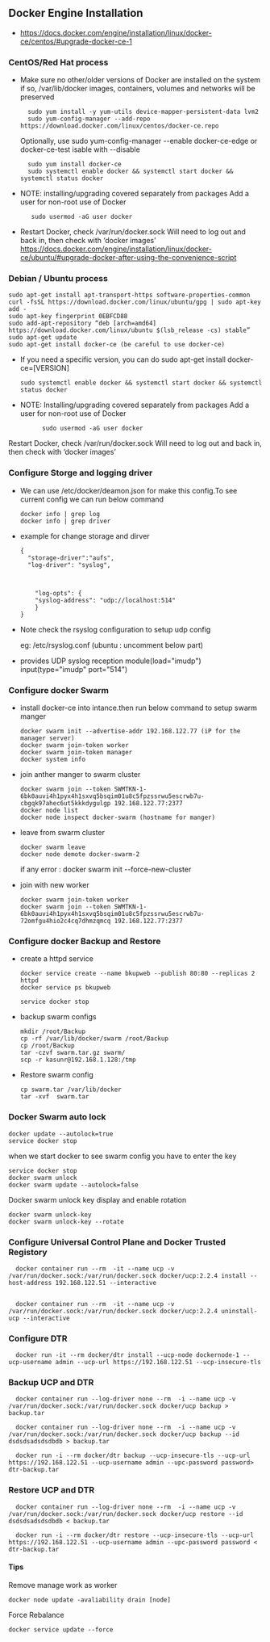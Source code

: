 
## Docker Engine Installation

* https://docs.docker.com/engine/installation/linux/docker-ce/centos/#upgrade-docker-ce-1


### CentOS/Red Hat process

* Make sure no other/older versions of Docker are installed on the system
if so, /var/lib/docker images, containers, volumes and networks will be preserved

        sudo yum install -y yum-utils device-mapper-persistent-data lvm2
        sudo yum-config-manager --add-repo https://download.docker.com/linux/centos/docker-ce.repo

    Optionally, use sudo yum-config-manager --enable docker-ce-edge or docker-ce-test isable with --disable

        sudo yum install docker-ce
        sudo systemctl enable docker && systemctl start docker && systemctl status docker

* NOTE: installing/upgrading covered separately from packages
    Add a user for non-root use of Docker

         sudo usermod -aG user docker
* Restart Docker, check /var/run/docker.sock
     Will need to log out and back in, then check with ‘docker images’
    https://docs.docker.com/engine/installation/linux/docker-ce/ubuntu/#upgrade-docker-after-using-the-convenience-script

### Debian / Ubuntu process
    sudo apt-get install apt-transport-https software-properties-common
    curl -fsSL https://download.docker.com/linux/ubuntu/gpg | sudo apt-key add -
    sudo apt-key fingerprint 0EBFCD88
    sudo add-apt-repository “deb [arch=amd64] https://download.docker.com/linux/ubuntu $(lsb_release -cs) stable”
    sudo apt-get update
    sudo apt-get install docker-ce (be careful to use docker-ce)

*   If you need a specific version, you can do sudo apt-get install docker-
ce=[VERSION]

        sudo systemctl enable docker && systemctl start docker && systemctl
        status docker

* NOTE: Installing/upgrading covered separately from packages
     Add a user for non-root use of Docker

            sudo usermod -aG user docker

Restart Docker, check /var/run/docker.sock
Will need to log out and back in, then check with ‘docker images’

### Configure Storge and logging driver

* We can use /etc/docker/deamon.json for make this config.To see current config we can run below command

      docker info | grep log
      docker info | grep driver

* example for change storage and dirver

      {
        "storage-driver":"aufs",
        "log-driver": "syslog",



          "log-opts": {
          "syslog-address": "udp://localhost:514"
          }
      }

* Note check the rsyslog configuration to setup udp config

    eg: /etc/rsyslog.conf (ubuntu : uncomment below part)

* provides UDP syslog reception
    module(load="imudp")
    input(type="imudp" port="514")

### Configure docker Swarm

* install docker-ce into intance.then run below command to setup swarm manger

      docker swarm init --advertise-addr 192.168.122.77 (iP for the manager server)
      docker swarm join-token worker
      docker swarm join-token manager
      docker system info

* join anther manger to swarm cluster

      docker swarm join --token SWMTKN-1-6bk0auvi4h1pyx4h1sxvq5bsqim01u8c5fpzssrwu5escrwb7u-cbgqk97ahec6ut5kkkdygulgp 192.168.122.77:2377
      docker node list
      docker node inspect docker-swarm (hostname for manger)

* leave from swarm cluster

      docker swarm leave
      docker node demote docker-swarm-2

    if any error : docker swarm init --force-new-cluster   

* join with new worker

      docker swarm join-token worker
      docker swarm join --token SWMTKN-1-6bk0auvi4h1pyx4h1sxvq5bsqim01u8c5fpzssrwu5escrwb7u-72omfgu4hio2c4cq7dhmzqmcq 192.168.122.77:2377


### Configure docker Backup and Restore

* create a httpd service

      docker service create --name bkupweb --publish 80:80 --replicas 2 httpd
      docker service ps bkupweb

      service docker stop

* backup swarm configs

      mkdir /root/Backup
      cp -rf /var/lib/docker/swarm /root/Backup
      cp /root/Backup
      tar -czvf swarm.tar.gz swarm/
      scp -r kasunr@192.168.1.128:/tmp


* Restore swarm config

      cp swarm.tar /var/lib/docker
      tar -xvf  swarm.tar


### Docker Swarm auto lock

    docker update --autolock=true
    service docker stop

when we start docker to see swarm config you have to enter the key

    service docker stop
    docker swarm unlock
    docker swarm update --autolock=false

Docker swarm unlock key display and enable rotation

    docker swarm unlock-key
    docker swarm unlock-key --rotate


### Configure Universal Control Plane and Docker Trusted Registory

      docker container run --rm  -it --name ucp -v /var/run/docker.sock:/var/run/docker.sock docker/ucp:2.2.4 install --host-address 192.168.122.51 --interactive


      docker container run --rm  -it --name ucp -v /var/run/docker.sock:/var/run/docker.sock docker/ucp:2.2.4 uninstall-ucp --interactive

### Configure DTR

      docker run -it --rm docker/dtr install --ucp-node dockernode-1 --ucp-username admin --ucp-url https://192.168.122.51 --ucp-insecure-tls

### Backup UCP and DTR

      docker container run --log-driver none --rm  -i --name ucp -v /var/run/docker.sock:/var/run/docker.sock docker/ucp backup > backup.tar

      docker container run --log-driver none --rm  -i --name ucp -v /var/run/docker.sock:/var/run/docker.sock docker/ucp backup --id dsdsdsadsdsdbdb > backup.tar

      docker run -i --rm docker/dtr backup --ucp-insecure-tls --ucp-url https://192.168.122.51 --ucp-username admin --upc-password password> dtr-backup.tar

### Restore UCP and DTR

      docker container run --log-driver none --rm  -i --name ucp -v /var/run/docker.sock:/var/run/docker.sock docker/ucp restore --id dsdsdsadsdsdbdb < backup.tar

      docker run -i --rm docker/dtr restore --ucp-insecure-tls --ucp-url https://192.168.122.51 --ucp-username admin --upc-password password <  dtr-backup.tar


#### Tips

Remove manage work as worker

    docker node update -avaliability drain [node]

Force Rebalance

    docker service update --force
